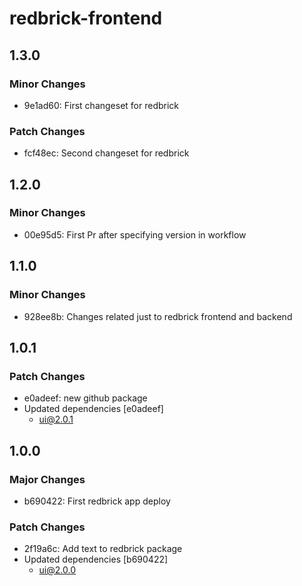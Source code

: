 # redbrick-frontend

## 1.3.0

### Minor Changes

- 9e1ad60: First changeset for redbrick

### Patch Changes

- fcf48ec: Second changeset for redbrick

## 1.2.0

### Minor Changes

- 00e95d5: First Pr after specifying version in workflow

## 1.1.0

### Minor Changes

- 928ee8b: Changes related just to redbrick frontend and backend

## 1.0.1

### Patch Changes

- e0adeef: new github package
- Updated dependencies [e0adeef]
  - ui@2.0.1

## 1.0.0

### Major Changes

- b690422: First redbrick app deploy

### Patch Changes

- 2f19a6c: Add text to redbrick package
- Updated dependencies [b690422]
  - ui@2.0.0
